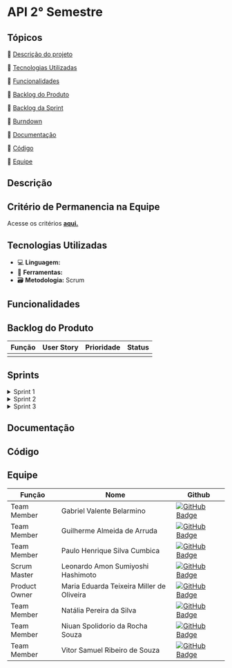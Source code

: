# API 2° Semestre

## Tópicos 

:small_blue_diamond: [Descrição do projeto](#Descrição)

:small_blue_diamond: [Tecnologias Utilizadas](#Tecnologias-Utilizadas)

:small_blue_diamond: [Funcionalidades](#Funcionalidades)

:small_blue_diamond: [Backlog do Produto](#Backlog-do-Produto)

:small_blue_diamond: [Backlog da Sprint](#Backlog-da-Sprint)

:small_blue_diamond: [Burndown](#Burndown)

:small_blue_diamond: [Documentação](#Documentação)

:small_blue_diamond: [Código](#Codigo)

:small_blue_diamond: [Equipe](#Equipe)

## Descrição

## Critério de Permanencia na Equipe
Acesse os critérios **[aqui.](https://github.com/Fatec-TechForce/API-2-Semestre/blob/main/%F0%9F%94%B9%20Crit%C3%A9rios%20de%20Perman%C3%AAncia.pdf)**

## Tecnologias Utilizadas

- 💻 **Linguagem:** 
- 🔧 **Ferramentas:**  
- 🗃️ **Metodologia:** Scrum

## Funcionalidades

 ## Backlog do Produto
 
 | Função | User Story | Prioridade | Status |
 | - | - | - | - |
 |  |  |  |  |

## Sprints

<!--Sprint 1-->
<details>
  <summary>Sprint 1</summary>
  <ul>
    <li>
      <div>
        <h2>
          Backlog
        </h2>
        <!-- Tabela -->
        <table>
          <thead>
            <tr>
              <th>Função</th>
              <th>User Story</th>
              <th>Prioridade</th>
              <th>Status</th>
            </tr>
          </thead>
          <tbody>
            <tr>
              <td></td>
              <td></td>
              <td></td>
              <td></td>
            </tr>
            <tr>
              <td></td>
              <td></td>
              <td></td>
              <td></td>
            </tr>
            <tr>
              <td></td>
              <td></td>
              <td></td>
              <td></td>
            </tr>
            <tr>
              <td></td>
              <td></td>
              <td></td>
              <td></td>
            </tr>
          </tbody>
        </table>
      </div></li>
    <!--Burndown-->
    <li>
      <h2>
        Burndown
      </h2>
    </li>
  </ul>
</details>

<!--Sprint 2-->
<details>
  <summary>Sprint 2</summary>
  <ul>
    <li>
      <div>
        <h2>
          Backlog
        </h2>
        <!-- Tabela -->
        <table>
          <thead>
            <tr>
              <th>Função</th>
              <th>User Story</th>
              <th>Prioridade</th>
              <th>Status</th>
            </tr>
          </thead>
          <tbody>
            <tr>
              <td></td>
              <td></td>
              <td></td>
              <td></td>
            </tr>
            <tr>
              <td></td>
              <td></td>
              <td></td>
              <td></td>
            </tr>
            <tr>
              <td></td>
              <td></td>
              <td></td>
              <td></td>
            </tr>
            <tr>
              <td></td>
              <td></td>
              <td></td>
              <td></td>
            </tr>
          </tbody>
        </table>
      </div></li>
    <!--Burndown-->
    <li>
      <h2>
        Burndown
      </h2>
    </li>
  </ul>
</details>

<!--Sprint 3-->
<details>
  <summary>Sprint 3</summary>
  <ul>
    <li>
      <div>
        <h2>
          Backlog
        </h2>
        <!-- Tabela -->
        <table>
          <thead>
            <tr>
              <th>Função</th>
              <th>User Story</th>
              <th>Prioridade</th>
              <th>Status</th>
            </tr>
          </thead>
          <tbody>
            <tr>
              <td></td>
              <td></td>
              <td></td>
              <td></td>
            </tr>
            <tr>
              <td></td>
              <td></td>
              <td></td>
              <td></td>
            </tr>
            <tr>
              <td></td>
              <td></td>
              <td></td>
              <td></td>
            </tr>
            <tr>
              <td></td>
              <td></td>
              <td></td>
              <td></td>
            </tr>
          </tbody>
        </table>
      </div></li>
    <!--Burndown-->
    <li>
      <h2>
        Burndown
      </h2>
    </li>
  </ul>
</details>

## Documentação
  
## Código

## Equipe

 | Função      | Nome                                     |  Github  |
 | -           | -                                        | -        | 
 |Team Member  | Gabriel Valente Belarmino                |  [![GitHub Badge](https://img.shields.io/badge/GitHub-111217?style=flat-square&logo=github&logoColor=white)](https://github.com/gabrielvalentesjc)|
 |Team Member  | Guilherme Almeida de Arruda              |   [![GitHub Badge](https://img.shields.io/badge/GitHub-111217?style=flat-square&logo=github&logoColor=white)](https://github.com/guiggaaz)|
 |Team Member  | Paulo Henrique Silva Cumbica             |   [![GitHub Badge](https://img.shields.io/badge/GitHub-111217?style=flat-square&logo=github&logoColor=white)](https://github.com/cumbicaphs)|
 |Scrum Master | Leonardo Amon Sumiyoshi Hashimoto        |   [![GitHub Badge](https://img.shields.io/badge/GitHub-111217?style=flat-square&logo=github&logoColor=white)](https://github.com/Leonardo1022) |
 |Product Owner| Maria Eduarda Teixeira Miller de Oliveira|  [![GitHub Badge](https://img.shields.io/badge/GitHub-111217?style=flat-square&logo=github&logoColor=white)](https://github.com/maria-oliveira)|
 |Team Member  | Natália Pereira da Silva                 |  [![GitHub Badge](https://img.shields.io/badge/GitHub-111217?style=flat-square&logo=github&logoColor=white)](https://github.com/nataliapersis)|
 |Team Member  | Niuan Spolidorio da Rocha Souza          |  [![GitHub Badge](https://img.shields.io/badge/GitHub-111217?style=flat-square&logo=github&logoColor=white)](https://github.com/NiuanSouza)|
 |Team Member  | Vitor Samuel Ribeiro de Souza            |   [![GitHub Badge](https://img.shields.io/badge/GitHub-111217?style=flat-square&logo=github&logoColor=white)](https://github.com/VitorRibeiro09)|



